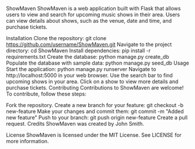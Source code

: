 ShowMaven
ShowMaven is a web application built with Flask that allows users to view and search for upcoming music shows in their area. Users can view details about shows, such as the venue, date and time, and purchase tickets.

Installation
Clone the repository: git clone https://github.com/username/ShowMaven.git
Navigate to the project directory: cd ShowMaven
Install dependencies: pip install -r requirements.txt
Create the database: python manage.py create_db
Populate the database with sample data: python manage.py seed_db
Usage
Start the application: python manage.py runserver
Navigate to http://localhost:5000 in your web browser.
Use the search bar to find upcoming shows in your area.
Click on a show to view more details and purchase tickets.
Contributing
Contributions to ShowMaven are welcome! To contribute, follow these steps:

Fork the repository.
Create a new branch for your feature: git checkout -b new-feature
Make your changes and commit them: git commit -m "Added new feature"
Push to your branch: git push origin new-feature
Create a pull request.
Credits
ShowMaven was created by John Smith.

License
ShowMaven is licensed under the MIT License. See LICENSE for more information.
